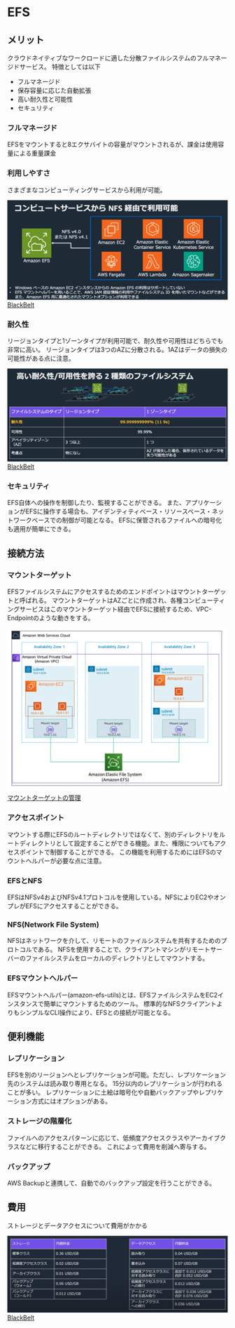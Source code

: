# EFS
## メリット
クラウドネイティブなワークロードに適した分散ファイルシステムのフルマネージドサービス。
特徴としては以下
- フルマネージド
- 保存容量に応じた自動拡張
- 高い耐久性と可能性
- セキュリティ

### フルマネージド
EFSをマウントすると8エクサバイトの容量がマウントされるが、課金は使用容量による重量課金

### 利用しやすさ
さまざまなコンピューティングサービスから利用が可能。

![](../../img/AWS/EFS/efs_connect.png)
[BlackBelt](https://pages.awscloud.com/rs/112-TZM-766/images/AWS-Black-Belt_2024_Amazon-ElasticFileSystem_0229_v1.pdf)

### 耐久性
リージョンタイプと1ゾーンタイプが利用可能で、耐久性や可用性はどちらでも非常に高い。
リージョンタイプは3つのAZに分散される。1AZはデータの損失の可能性がある点に注意。

![](../../img/AWS/EFS/efs_kind.png)
[BlackBelt](https://pages.awscloud.com/rs/112-TZM-766/images/AWS-Black-Belt_2024_Amazon-ElasticFileSystem_0229_v1.pdf)

### セキュリティ
EFS自体への操作を制御したり、監視することができる。
また、アプリケーションがEFSに操作する場合も、アイデンティティベース・リソースベース・ネットワークベースでの制御が可能となる。
EFSに保管されるファイルへの暗号化も適用が簡単にできる。



## 接続方法
### マウントターゲット
EFSファイルシステムにアクセスするためのエンドポイントはマウントターゲットと呼ばれる。
マウントターゲットはAZごとに作成され、各種コンピューティングサービスはこのマウントターゲット経由でEFSに接続するため、VPC-Endpointのような動きをする。

![](../../img/AWS/EFS/efs-mounttarget.png)
[マウントターゲットの管理](https://docs.aws.amazon.com/ja_jp/efs/latest/ug/accessing-fs.html)

### アクセスポイント
マウントする際にEFSのルートディレクトリではなくて、別のディレクトリをルートディレクトリとして設定することができる機能。また、権限についてもアクセスポイントで制御することができる。
この機能を利用するためにはEFSのマウントヘルパーが必要な点に注意。


### EFSとNFS
EFSはNFSv4およびNFSv4.1プロトコルを使用している。NFSによりEC2やオンプレがEFSにアクセスすることができる。

### NFS(Network File System)
NFSはネットワークを介して、リモートのファイルシステムを共有するためのプロトコルである。
NFSを使用することで、クライアントマシンがリモートサーバーのファイルシステムをローカルのディレクトリとしてマウントする。

### EFSマウントヘルパー
EFSマウントヘルパー(amazon-efs-utils)とは、EFSファイルシステムをEC2インスタンスで簡単にマウントするためのツール。
標準的なNFSクライアントよりもシンプルなCLI操作により、EFSとの接続が可能となる。


## 便利機能
### レプリケーション
EFSを別のリージョンへとレプリケーションが可能。ただし、レプリケーション先のシステムは読み取り専用となる。
15分以内のレプリケーションが行われることが多い。
レプリケーションに土絵は暗号化や自動バックアップやレプリケーション方式にはオプションがある。

### ストレージの階層化
ファイルへのアクセスパターンに応じて、低頻度アクセスクラスやアーカイブクラスなどに移行することができる。
これによって費用を削減へ寄与する。

### バックアップ
AWS Backupと連携して、自動でのバックアップ設定を行うことができる。

## 費用
ストレージとデータアクセスについて費用がかかる

![](../../img/AWS/EFS/efs_cost.png)
[BlackBelt](https://pages.awscloud.com/rs/112-TZM-766/images/AWS-Black-Belt_2024_Amazon-ElasticFileSystem_0229_v1.pdf)

